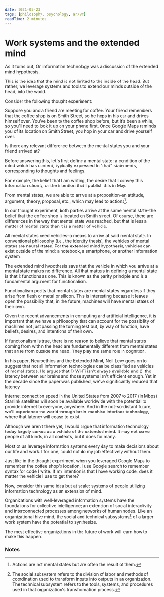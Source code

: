 ```yaml
---
date: 2021-05-23
tags: [philosophy, psychology, ar/vr]
readTime: 2 minutes
---
```


# Work systems and the extended mind

As it turns out, On information technology was a discussion of the extended mind hypothesis.

This is the idea that the mind is not limited to the inside of the head. But rather, we leverage systems and tools to extend our minds outside of the head, into the world.

Consider the following thought experiment:

Suppose you and a friend are meeting for coffee. Your friend remembers that the coffee shop is on Smith Street, so he hops in his car and drives himself over. You've been to the coffee shop before, but it's been a while, so you'll need to look it up on your phone first. Once Google Maps reminds you of its location on Smith Street, you hop in your car and drive yourself over.

Is there any relevant difference between the mental states you and your friend arrived at?

Before answering this, let's first define a mental state: a condition of the mind which has content, typically expressed in "that" statements, corresponding to thoughts and feelings.

For example, the belief that I am writing, the desire that I convey this information clearly, or the intention that I publish this in May.

From mental states, we are able to arrive at a proposition–an attitude, argument, theory, proposal, etc., which may lead to actions[^1].

In our thought experiment, both parties arrive at the same mental state–the belief that the coffee shop is located on Smith street. Of course, there are differences in the way that mental state was reached, but that is less a matter of mental state than it is a matter of vehicle.

All mental states need vehicles–a means to arrive at said mental state. In conventional philosophy (i.e., the identity thesis), the vehicles of mental states are neural states. For the extended mind hypothesis, vehicles can exist outside of the mind: a notebook, a smartphone, or another information system.

The extended mind hypothesis says that the vehicle in which you arrive at a mental state makes no difference. All that matters in defining a mental state is that it functions as one. This is known as the parity principle and is a fundamental argument for functionalism.

Functionalism posits that mental states are mental states regardless if they arise from flesh or metal or silicon. This is interesting because it leaves open the possibility that, in the future, machines will have mental states of their own.

Given the recent advancements in computing and artificial intelligence, it is important that we have a philosophy that can account for the possibility of machines not just passing the turning test but, by way of function, have beliefs, desires, and intentions of their own.

If functionalism is true, there is no reason to believe that mental states coming from within the head are fundamentally different from mental states that arise from outside the head. They play the same role in cognition.

In his paper, Neuroethics and the Extended Mind, Neil Levy goes on to suggest that not all information technologies can be classified as vehicles of mental states. He argues that 1) Wi-Fi isn't always available and 2) the latency between our brains and those systems isn't efficient enough. Yet in the decade since the paper was published, we've significantly reduced that latency.


Internet connection speed in the United States from 2007 to 2017 (in Mbps)
Starlink satellites will soon be available worldwide with the potential to provide internet to everyone, anywhere. And in the not-so-distant future, we'll experience the world through brain-machine interface technology, where that latency will cease to exist.

Although we aren't there yet, I would argue that information technology today largely serves as a vehicle of the extended mind. It may not serve people of all kinds, in all contexts, but it does for many.

Most of us leverage information systems every day to make decisions about our life and work. I for one, could not do my job effectively without them.

Just like in the thought experiment when you leveraged Google Maps to remember the coffee shop's location, I use Google search to remember syntax for code I write. If my intention is that I have working code, does it matter the vehicle I use to get there?

Now, consider this same idea but at scale: systems of people utilizing information technology as an extension of mind.

Organizations with well-leveraged information systems have the foundations for collective intelligence; an extension of social interactivity and interconnected processes among networks of human nodes. Like an organizational hive mind, the social and technical subsystems[^2] of a larger work system have the potential to synthesize.

The most effective organizations in the future of work will learn how to make this happen.

### Notes
[^1]: Actions are not mental states but are often the result of them.
[^2]: The social subsystem refers to the division of labor and methods of coordination used to transform inputs into outputs in an organization. The technical subsystem refers to the tools, systems, and procedures used in that organization's transformation process.